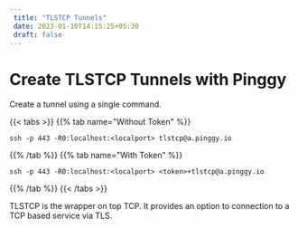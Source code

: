 ```yaml
---
 title: "TLSTCP Tunnels" 
 date: 2023-01-10T14:15:25+05:30 
 draft: false 
---
```


# Create TLSTCP Tunnels with Pinggy

Create a tunnel using a single command.

{{< tabs >}}
{{% tab name="Without Token" %}}
```
ssh -p 443 -R0:localhost:<localport> tlstcp@a.pinggy.io
```
{{% /tab %}}
{{% tab name="With Token" %}}
```
ssh -p 443 -R0:localhost:<localport> <token>+tlstcp@a.pinggy.io
```
{{% /tab %}}
{{< /tabs >}}

TLSTCP is the wrapper on top TCP. It provides an option to connection to a TCP based service via TLS.
